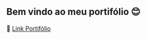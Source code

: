 ## Bem vindo ao meu portifólio 😊

📌 [Link Portifólio](https://portfolio-beta-taupe-77.vercel.app/) 
